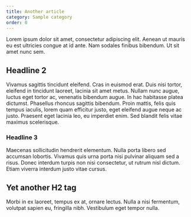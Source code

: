 ```yaml
---
title: Another article
category: Sample category
order: 0
---
```


Lorem ipsum dolor sit amet, consectetur adipiscing elit. Aenean ut mauris eu est ultricies congue at id ante. Nam sodales finibus bibendum. Ut sit amet nunc sem.

## Headline 2

Vivamus sagittis tincidunt eleifend. Cras in euismod erat. Duis nisi tortor, eleifend in tincidunt laoreet, lacinia sit amet metus. Nullam nunc augue, luctus eget tortor ac, venenatis bibendum augue. In hac habitasse platea dictumst. Phasellus rhoncus sagittis bibendum. Proin mattis, felis quis tempus iaculis, lorem quam efficitur justo, eget eleifend augue neque ac justo. Praesent eget lacinia leo, eu imperdiet enim. Sed blandit felis vitae maximus scelerisque.

### Headline 3

Maecenas sollicitudin hendrerit elementum. Nulla porta libero sed accumsan lobortis. Vivamus quis urna porta nisi pulvinar aliquam sed a risus. Donec interdum turpis non nisi consectetur, ut rutrum nisl dictum. Etiam viverra interdum justo vitae cursus.

## Yet another H2 tag

Morbi in ex laoreet, tempus ex at, ornare lectus. Nulla a nisi fermentum, volutpat sapien eu, fringilla nibh. Vestibulum eget tempor nulla.